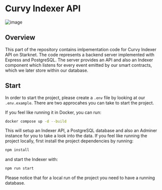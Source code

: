 # Curvy Indexer API

![image](https://github.com/user-attachments/assets/ed15bca2-7c8b-4d90-a43e-251cacf71611)

## Overview

This part of the repository contains imlpementation code for Curvy Indexer API on Starknet. The code
represents a backend server implemented with Express and PostgreSQL. The server provides an API and also
an Indexer component which listens for every event emitted by our smart contracts, which we later store
within our database.

## Start

In order to start the project, please create a `.env` file by looking at our `.env.example`. There are two approcahes
you can take to start the project.

If you feel like running it in Docker, you can run:

```bash
docker compose up -d --build
```

This will setup an Indexer API, a PostgreSQL database and also an Adminer instance for you to take a look into the data.
If you feel like running the project locally, first install the project dependencies by running:

```bash
npm install
```

and start the Indexer with:

```bash
npm run start
```

Please notice that for a local run of the project you need to have a running database.
